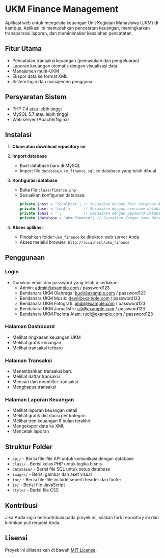 # UKM Finance Management

Aplikasi web untuk mengelola keuangan Unit Kegiatan Mahasiswa (UKM) di kampus. Aplikasi ini memudahkan pencatatan keuangan, meningkatkan transparansi laporan, dan meminimalisir kesalahan pencatatan.

## Fitur Utama

- Pencatatan transaksi keuangan (pemasukan dan pengeluaran)
- Laporan keuangan otomatis dengan visualisasi data
- Manajemen multi-UKM
- Ekspor data ke format XML
- Sistem login dan manajemen pengguna

## Persyaratan Sistem

- PHP 7.4 atau lebih tinggi
- MySQL 5.7 atau lebih tinggi
- Web server (Apache/Nginx)

## Instalasi

1. **Clone atau download repository ini**

2. **Import database**
   - Buat database baru di MySQL
   - Import file `database/ukm_finance.sql` ke database yang telah dibuat

3. **Konfigurasi database**
   - Buka file `class/finance.php`
   - Sesuaikan konfigurasi database:
     ```php
     private $host = 'localhost'; // Sesuaikan dengan host database Anda
     private $user = 'root';      // Sesuaikan dengan username database Anda
     private $pass = '';          // Sesuaikan dengan password database Anda
     private $database = "ukm_finance"; // Sesuaikan dengan nama database Anda
     ```

4. **Akses aplikasi**
   - Pindahkan folder `ukm_finance` ke direktori web server Anda
   - Akses melalui browser: `http://localhost/ukm_finance`

## Penggunaan

### Login
- Gunakan email dan password yang telah disediakan:
  - Admin: admin@example.com / password123
  - Bendahara UKM Olahraga: budi@example.com / password123
  - Bendahara UKM Musik: dewi@example.com / password123
  - Bendahara UKM Fotografi: andi@example.com / password123
  - Bendahara UKM Jurnalistik: siti@example.com / password123
  - Bendahara UKM Pecinta Alam: rudi@example.com / password123

### Halaman Dashboard
- Melihat ringkasan keuangan UKM
- Melihat grafik keuangan
- Melihat transaksi terbaru

### Halaman Transaksi
- Menambahkan transaksi baru
- Melihat daftar transaksi
- Mencari dan memfilter transaksi
- Menghapus transaksi

### Halaman Laporan Keuangan
- Melihat laporan keuangan detail
- Melihat grafik distribusi per kategori
- Melihat tren keuangan 6 bulan terakhir
- Mengekspor data ke XML
- Mencetak laporan

## Struktur Folder

- `api/` - Berisi file-file API untuk komunikasi dengan database
- `class/` - Berisi kelas PHP untuk logika bisnis
- `database/` - Berisi file SQL untuk setup database
- `images/` - Berisi gambar dan aset visual
- `inc/` - Berisi file-file include seperti header dan footer
- `js/` - Berisi file JavaScript
- `style/` - Berisi file CSS

## Kontribusi

Jika Anda ingin berkontribusi pada proyek ini, silakan fork repository ini dan kirimkan pull request Anda.

## Lisensi

Proyek ini dilisensikan di bawah [MIT License](LICENSE). 